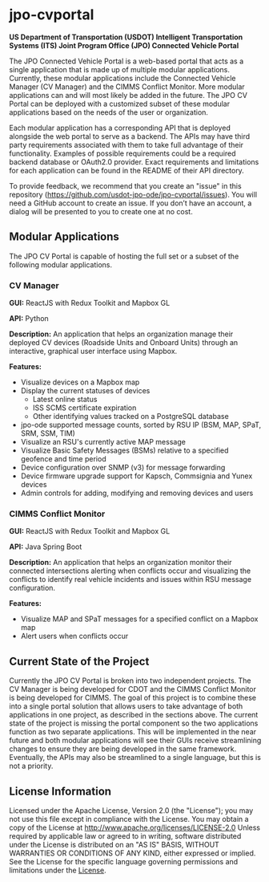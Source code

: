 # jpo-cvportal

**US Department of Transportation (USDOT) Intelligent Transportation Systems (ITS) Joint Program Office (JPO) Connected Vehicle Portal**

The JPO Connected Vehicle Portal is a web-based portal that acts as a single application that is made up of multiple modular applications. Currently, these modular applications include the Connected Vehicle Manager (CV Manager) and the CIMMS Conflict Monitor. More modular applications can and will most likely be added in the future. The JPO CV Portal can be deployed with a customized subset of these modular applications based on the needs of the user or organization. 

Each modular application has a corresponding API that is deployed alongside the web portal to serve as a backend. The APIs may have third party requirements associated with them to take full advantage of their functionality. Examples of possible requirements could be a required backend database or OAuth2.0 provider. Exact requirements and limitations for each application can be found in the README of their API directory.

To provide feedback, we recommend that you create an "issue" in this repository (<https://github.com/usdot-jpo-ode/jpo-cvportal/issues>). You will need a GitHub account to create an issue. If you don’t have an account, a dialog will be presented to you to create one at no cost.

## Modular Applications
The JPO CV Portal is capable of hosting the full set or a subset of the following modular applications.

### CV Manager
<b>GUI:</b> ReactJS with Redux Toolkit and Mapbox GL

<b>API:</b> Python

<b>Description:</b> An application that helps an organization manage their deployed CV devices (Roadside Units and Onboard Units) through an interactive, graphical user interface using Mapbox. 

<b>Features:</b>
- Visualize devices on a Mapbox map
- Display the current statuses of devices 
  - Latest online status
  - ISS SCMS certificate expiration
  - Other identifying values tracked on a PostgreSQL database
- jpo-ode supported message counts, sorted by RSU IP (BSM, MAP, SPaT, SRM, SSM, TIM)
- Visualize an RSU's currently active MAP message
- Visualize Basic Safety Messages (BSMs) relative to a specified geofence and time period
- Device configuration over SNMP (v3) for message forwarding
- Device firmware upgrade support for Kapsch, Commsignia and Yunex devices
- Admin controls for adding, modifying and removing devices and users

### CIMMS Conflict Monitor
<b>GUI:</b> ReactJS with Redux Toolkit and Mapbox GL

<b>API:</b> Java Spring Boot

<b>Description:</b> An application that helps an organization monitor their connected intersections alerting when conflicts occur and visualizing the conflicts to identify real vehicle incidents and issues within RSU message configuration.

<b>Features:</b>
- Visualize MAP and SPaT messages for a specified conflict on a Mapbox map
- Alert users when conflicts occur

## Current State of the Project
Currently the JPO CV Portal is broken into two independent projects. The CV Manager is being developed for CDOT and the CIMMS Conflict Monitor is being developed for CIMMS. The goal of this project is to combine these into a single portal solution that allows users to take advantage of both applications in one project, as described in the sections above. The current state of the project is missing the portal component so the two applications function as two separate applications. This will be implemented in the near future and both modular applications will see their GUIs receive streamlining changes to ensure they are being developed in the same framework. Eventually, the APIs may also be streamlined to a single language, but this is not a priority.

## License Information

Licensed under the Apache License, Version 2.0 (the "License"); you may not use this
file except in compliance with the License.
You may obtain a copy of the License at <http://www.apache.org/licenses/LICENSE-2.0>
Unless required by applicable law or agreed to in writing, software distributed under
the License is distributed on an "AS IS" BASIS, WITHOUT WARRANTIES OR CONDITIONS OF ANY KIND, either expressed or implied. See the License for the specific language governing
permissions and limitations under the [License](http://www.apache.org/licenses/LICENSE-2.0).
